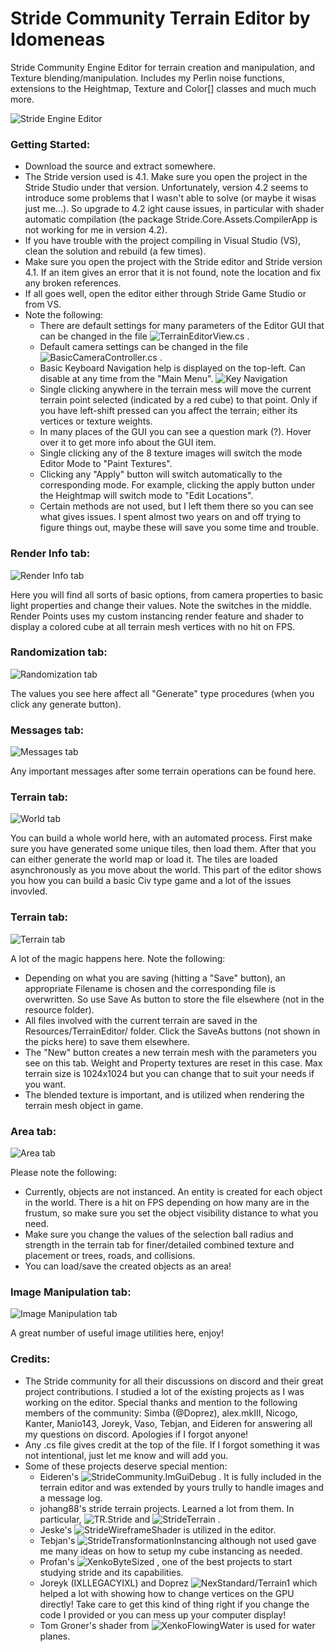 Stride Community Terrain Editor by Idomeneas
=====

Stride Community Engine Editor for terrain creation and manipulation, and Texture blending/manipulation. Includes my Perlin noise functions, extensions to the Heightmap, Texture and Color[] classes and much much more.

![Stride Engine Editor](Intro1.png?raw=true "Stride Engine Editor")

### Getting Started:
* Download the source and extract somewhere. 
* The Stride version used is 4.1. Make sure you open the project in the Stride Studio under that version. Unfortunately,
version 4.2 seems to introduce some problems that I wasn't able to solve (or maybe it wisas just me...). So upgrade to 4.2 ight cause issues, in particular with shader automatic compilation (the package Stride.Core.Assets.CompilerApp is not working for me in version 4.2).
* If you have trouble with the project compiling in Visual Studio (VS), clean the solution and rebuild (a few times).
* Make sure you open the project with the Stride editor and Stride version 4.1. If an item gives an error that it is not found, note the location and fix any broken references.
* If all goes well, open the editor either through Stride Game Studio or from VS.
* Note the following:
  * There are default settings for many parameters of the Editor GUI that can be changed in the file ![TerrainEditorView.cs](https://github.com/Idomeneas1970/Stride-Terrain-Editor/blob/main/StrideTerrainEditor/TerrainEditorView.cs) .
  * Default camera settings can be changed in the file ![BasicCameraController.cs](https://github.com/Idomeneas1970/Stride-Terrain-Editor/blob/main/StrideTerrainEditor/BasicCameraController.cs) .
  * Basic Keyboard Navigation help is displayed on the top-left. Can disable at any time from the "Main Menu".
    ![Key Navigation](Intro2.png?raw=true "Key Navigation")
  * Single clicking anywhere in the terrain mess will move the current terrain point selected (indicated by a red cube) to that point. Only if you have left-shift pressed can you affect the terrain; either its vertices or texture weights.
  * In many places of the GUI you can see a question mark (?). Hover over it to get more info about the GUI item.
  * Single clicking any of the 8 texture images will switch the mode Editor Mode to "Paint Textures".
  * Clicking any "Apply" button will switch automatically to the corresponding mode. For example, clicking the apply button under the Heightmap will switch mode to "Edit Locations".
  * Certain methods are not used, but I left them there so you can see what gives issues. I spent almost two years on and off trying to figure things out, maybe these will save you some time and trouble.
  
### Render Info tab:
![Render Info tab](RenderInfo.png?raw=true "Render Info tab")

Here you will find all sorts of basic options, from camera properties to basic light properties and change their values. Note the switches in the middle. Render Points uses my custom instancing render feature and shader to display a colored cube at all terrain mesh vertices with no hit on FPS.

### Randomization tab:
![Randomization tab](Randomization.png?raw=true "Randomization tab")

The values you see here affect all "Generate" type procedures (when you click any generate button).

### Messages tab:
![Messages tab](Messages.png?raw=true "Messages tab")

Any important messages after some terrain operations can be found here.

### Terrain tab:
![World tab](Worldtab.png?raw=true "World tab")

You can build a whole world here, with an automated process. First make sure you have generated some unique tiles, then load 
them. After that you can either generate the world map or load it. The tiles are loaded asynchronously as you move about the world. This part of the editor shows you how you can build a basic Civ type game and a lot of the issues invovled.

### Terrain tab:
![Terrain tab](Terraintab.png?raw=true "Terrain tab")

A lot of the magic happens here. Note the following:
* Depending on what you are saving (hitting a "Save" button), an appropriate Filename is chosen and the corresponding file is overwritten. So use Save As button to store the file elsewhere (not in the resource folder).
* All files involved with the current terrain are saved in the Resources/TerrainEditor/ folder. Click the SaveAs buttons (not shown in the picks here) to save them elsewhere.
* The "New" button creates a new terrain mesh with the parameters you see on this tab. Weight and Property textures are reset in this case. Max terrain size is 1024x1024 but you can change that to suit your needs if you want.
* The blended texture is important, and is utilized when rendering the terrain mesh object in game.

### Area tab:
![Area tab](Areatab.png?raw=true "Area tab")

Please note the following:
* Currently, objects are not instanced. An entity is created for each object in the world. There is a hit on FPS depending on how many are in the frustum, so make sure you set the object visibility distance to what you need.
* Make sure you change the values of the selection ball radius and strength in the terrain tab for finer/detailed combined texture and placement or trees, roads, and collisions.
* You can load/save the created objects as an area!

### Image Manipulation tab:
![Image Manipulation tab](ImageManipulationtab.png?raw=true "Image Manipulation tab")

A great number of useful image utilities here, enjoy!

### Credits:
* The Stride community for all their discussions on discord and their great project contributions. I studied a lot of the existing projects as I was working on the editor. Special thanks and mention to the following members of the community: Simba (@Doprez), alex.mkIII, Nicogo, Kanter, Manio143, Joreyk, Vaso, Tebjan, and Eideren for answering all my questions on discord. Apologies if I forgot anyone!
* Any .cs file gives credit at the top of the file. If I forgot something it was not intentional, just let me know and will add you.
* Some of these projects deserve special mention:
  * Eideren's ![StrideCommunity.ImGuiDebug](https://github.com/Eideren/StrideCommunity.ImGuiDebug) . It is fully included in the terrain editor and was extended by yours trully to handle images and a message log.
  * johang88's stride terrain projects. Learned a lot from them. In particular, ![TR.Stride](https://github.com/johang88/TR.Stride) and ![StrideTerrain](https://github.com/johang88/StrideTerrain) .
  * Jeske's ![StrideWireframeShader](https://github.com/jeske/StrideWireframeShader)  is utilized in the editor.
  * Tebjan's ![StrideTransformationInstancing](https://github.com/tebjan/StrideTransformationInstancing) although not used gave me many ideas on how to setup my cube instancing as needed.
  * Profan's ![XenkoByteSized](https://github.com/profan/XenkoByteSized) , one of the best projects to start studying stride and its capabilities.
  * Joreyk (IXLLEGACYIXL) and Doprez ![NexStandard/Terrain1](https://github.com/NexStandard/Terrain1) which helped a lot with showing how to change vertices on the GPU directly! Take care to get this kind of thing right if you change the code I provided or you can mess up your computer display!
  * Tom Groner's shader from ![XenkoFlowingWater](https://github.com/TomGroner/XenkoFlowingWater) is used for water planes.
